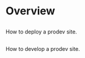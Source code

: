 
# Overview

## <TextLink title="Deployment" path='/text/deployment' />
How to deploy a prodev site.

## <TextLink title="Development" path='/text/development' />
How to develop a prodev site.
